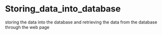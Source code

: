 # Storing_data_into_database
storing the data into the database and retrieving the data from the database through the web page 
